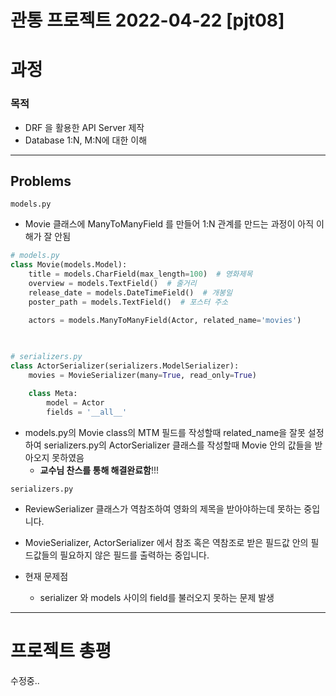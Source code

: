# 관통 프로젝트 2022-04-22 [pjt08]

# 과정

### 목적

- DRF 을 활용한 API Server 제작
- Database 1:N, M:N에 대한 이해

---

## Problems

`models.py`

- Movie 클래스에 ManyToManyField 를 만들어 1:N 관계를 만드는 과정이 아직 이해가 잘 안됨

```python
# models.py
class Movie(models.Model):
    title = models.CharField(max_length=100)  # 영화제목
    overview = models.TextField()  # 줄거리
    release_date = models.DateTimeField()  # 개봉일
    poster_path = models.TextField()  # 포스터 주소

    actors = models.ManyToManyField(Actor, related_name='movies')
    

    
# serializers.py
class ActorSerializer(serializers.ModelSerializer):
    movies = MovieSerializer(many=True, read_only=True)

    class Meta:
        model = Actor
        fields = '__all__'
```

- models.py의 Movie class의 MTM 필드를 작성할때 related_name을 잘못 설정하여 serializers.py의 ActorSerializer 클래스를 작성할때 Movie 안의 값들을 받아오지 못하였음 
  - **교수님 찬스를 통해 해결완료함**!!!



`serializers.py`

- ReviewSerializer 클래스가 역참조하여 영화의 제목을 받아야하는데 못하는 중입니다.
- MovieSerializer, ActorSerializer 에서 참조 혹은 역참조로 받은 필드값 안의 필드값들의 필요하지 않은 필드를 출력하는 중입니다.



- 현재 문제점
  - serializer 와 models 사이의 field를 불러오지 못하는 문제 발생


---

# 프로젝트 총평

수정중..